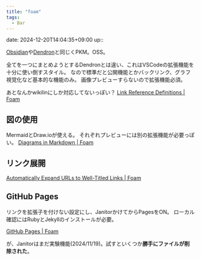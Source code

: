 ```yaml
---
title: "foam"
tags:
  - Bar
---
```


date: 2024-12-20T14:04:35+09:00
up::

[Obsidian](Obsidian.md)や[Dendron](Dendron.md)と同じくPKM。OSS。

全てを一つにまとめようとするDendronとは違い、これはVSCodeの拡張機能を十分に使い倒すスタイル。
なので標準だと公開機能とかバックリンク、グラフ視覚化など基本的な機能のみ。
画像プレビューすらないので拡張機能必須。


あとなんかwikilinにしか対応してないっぽい？
[Link Reference Definitions | Foam](https://foambubble.github.io/foam/user/features/link-reference-definitions)

## 図の使用
MermaidとDraw.ioが使える。
それぞれプレビューには別の拡張機能が必要っぽい。
[Diagrams in Markdown | Foam](https://foambubble.github.io/foam/user/recipes/diagrams-in-markdown)

## リンク展開
[Automatically Expand URLs to Well-Titled Links | Foam](https://foambubble.github.io/foam/user/recipes/automatically-expand-urls-to-well-titled-links)

## GitHub Pages
リンクを拡張子を付けない設定にし、JanitorかけてからPagesをON。
ローカル確認にはRubyとJekyllのインストールが必要。

[GitHub Pages | Foam](https://foambubble.github.io/foam/user/publishing/publish-to-github-pages)

が、Janitorはまだ実験機能(2024/11/19)。試すといくつか**勝手にファイルが削除された**。
